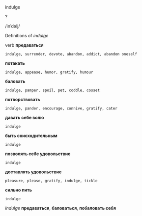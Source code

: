 indulge

?

/inˈdəlj/

Definitions of _indulge_

verb
**предаваться**

    indulge, surrender, devote, abandon, addict, abandon oneself
**потакать**

    indulge, appease, humor, gratify, humour
**баловать**

    indulge, pamper, spoil, pet, coddle, cosset
**потворствовать**

    indulge, pander, encourage, connive, gratify, cater
**давать себе волю**

    indulge
**быть снисходительным**

    indulge
**позволять себе удовольствие**

    indulge
**доставлять удовольствие**

    pleasure, please, gratify, indulge, tickle
**сильно пить**

    indulge

_indulge_
**предаваться**, **баловаться**, **побаловать себя**
